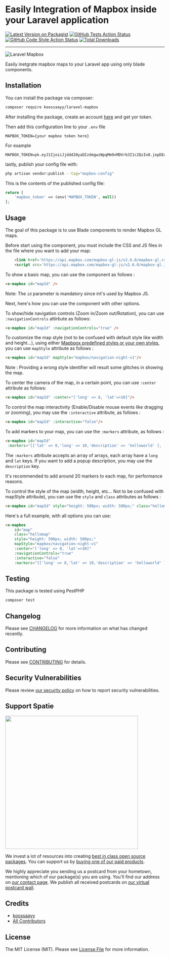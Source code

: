 # Easily Integration of Mapbox inside your Laravel application

[![Latest Version on Packagist](https://img.shields.io/packagist/v/koossaayy/laravel-mapbox.svg?style=flat-square)](https://packagist.org/packages/koossaayy/laravel-mapbox)
[![GitHub Tests Action Status](https://img.shields.io/github/workflow/status/koossaayy/laravel-mapbox/run-tests?label=tests)](https://github.com/koossaayy/laravel-mapbox/actions?query=workflow%3Arun-tests+branch%3Amain)
[![GitHub Code Style Action Status](https://img.shields.io/github/workflow/status/koossaayy/laravel-mapbox/Check%20&%20fix%20styling?label=code%20style)](https://github.com/koossaayy/laravel-mapbox/actions?query=workflow%3A"Check+%26+fix+styling"+branch%3Amain)
[![Total Downloads](https://img.shields.io/packagist/dt/koossaayy/laravel-mapbox.svg?style=flat-square)](https://packagist.org/packages/koossaayy/laravel-mapbox)

---


![Laravel Mapbox](https://banners.beyondco.de/Laravel%20Mapbox.png?theme=dark&packageManager=composer+require&packageName=koossaayy%2Flaravel-mapbox&pattern=architect&style=style_1&description=Easily+Integrate+Mapbox+into+your+Laravel+application&md=1&showWatermark=1&fontSize=100px&images=https%3A%2F%2Flaravel.com%2Fimg%2Flogomark.min.svg)


Easily inetgrate mapbox maps to your Laravel app using only blade components. 


## Installation

You can install the package via composer:

```bash
composer require koossaayy/laravel-mapbox
```

After installing the package, create an account [here](https://mapbox.com) and get yor token. 

Then  add this configuration line to your ```.env``` file

```
MAPBOX_TOKEN={your mapbox token here}
```
For example 
```
MAPBOX_TOKEN=pk.eyJ1IjoiiJjddd20yaDIzdmgwzWpqMm9vMDVrb3I1c2QzIn0.jepDEulAySscpF3o3w
```

lastly, publish your config file with:
```bash
php artisan vendor:publish --tag="mapbox-config"
```

This is the contents of the published config file:

```php
return [
    'mapbox_token' => (env('MAPBOX_TOKEN', null))
];
```

## Usage

The goal of this package is to use Blade components to render Mapbox GL maps. 

Before start using the component, you must include the CSS and JS files in the file where you want to add your map: 
```html
    <link href='https://api.mapbox.com/mapbox-gl-js/v2.6.0/mapbox-gl.css' rel='stylesheet' />
    <script src='https://api.mapbox.com/mapbox-gl-js/v2.6.0/mapbox-gl.js'></script>

```

To show a basic map, you can use the component as follows :
```html
<x-mapbox id="mapId" />
```

Note: The ```id``` parameter is mandatory since int's used by Mapbox JS. 

Next, here's how you can use the component with other options.


To show/hide navigation controls (Zoom in/Zoom out/Rotation), you can use ``` :navigationControls ``` attirbute  as follows: 
```html
<x-mapbox id="mapId" :navigationControls="true" />
```
To customize the map style (not to be confused with default style like width and height...), using either [Mapbpox predefined styles or your own styles](https://docs.mapbox.com/mapbox-gl-js/api/map/#:~:text=to%20ScrollZoomHandler%23enable%20.-,options.style,-(Object%20%7C%20string)), you can use ``` mapStyle ``` attribute as follows : 

```html
<x-mapbox id="mapId" mapStyle="mapbox/navigation-night-v1"/>
```

Note : Providing a wrong style identifier will result some glitches in showing the map. 

To center the camera of the map, in a certain point, you can use ``` :center ``` attribute as follows:

```html
<x-mapbox id="mapId" :center="['long' => 8, 'lat'=>10]"/>
```

To control the map interactivity (Enable/Disable mouse events like dragging or zooming), you may use 
the ``` :interactive ``` attribute, as follows :

```html
<x-mapbox id="mapId" :interactive="false"/>
```

To add markers to your map, you can use the ``` :markers ``` attribute, as follows :

```html
<x-mapbox id="mapId"
 :markers="[['lat' => 8,'long' => 10,'description' => 'helloworld' ], ['lat'=> 9,'long' => 10]]" />
```
The ``` :markers ``` attribute accepts an array of arrays, each array have a ``` long ``` and ``` lat ``` keys. 
If you want to add a popup description, you may use the ``` description ``` key.

It's recommended to add around 20 markers to each map, for performance reasons.

To control the style of the map (width, height, etc... Not to be confused with mapStyle attribute), you can use the   ``` style ``` and ``` class ``` attributes as follows : 

```html
<x-mapbox id="mapId" style="height: 500px; width: 500px;" class="hellomap"/>
```



Here's a full example, with all options you can use: 

```html
<x-mapbox 
    id="map" 
    class="hellomap" 
    style="height: 500px; width: 500px;" 
    mapStyle="mapbox/navigation-night-v1"
    :center="['long' => 8, 'lat'=>10]"
    :navigationControls="true"
    :interactive="false"
    :markers="[['long' => 8,'lat' => 10,'description' => 'helloworld' ], ['long'=> 9,'lat' => 10]]" />
```


## Testing

This package is tested using PestPHP

```bash
composer test
```

## Changelog

Please see [CHANGELOG](CHANGELOG.md) for more information on what has changed recently.

## Contributing

Please see [CONTRIBUTING](.github/CONTRIBUTING.md) for details.

## Security Vulnerabilities

Please review [our security policy](../../security/policy) on how to report security vulnerabilities.

## Support Spatie

[<img src="https://github-ads.s3.eu-central-1.amazonaws.com/laravel-mapbox.jpg?t=1" width="419px" />](https://spatie.be/github-ad-click/laravel-mapbox)

We invest a lot of resources into creating [best in class open source packages](https://spatie.be/open-source). You can support us by [buying one of our paid products](https://spatie.be/open-source/support-us).

We highly appreciate you sending us a postcard from your hometown, mentioning which of our package(s) you are using. You'll find our address on [our contact page](https://spatie.be/about-us). We publish all received postcards on [our virtual postcard wall](https://spatie.be/open-source/postcards).


## Credits

- [koossaayy](https://github.com/koossaayy)
- [All Contributors](../../contributors)

## License

The MIT License (MIT). Please see [License File](LICENSE.md) for more information.
